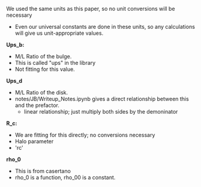 We used the same units as this paper, so no unit conversions will be necessary
- Even our universal constants are done in these units, so any calculations will give us unit-appropriate values.

**Ups_b:**
- M/L Ratio of the bulge.
- This is called "ups" in the library
- Not fitting for this value.

**Ups_d**
- M/L Ratio of the disk.
- notes/JB/Writeup_Notes.ipynb gives a direct relationship between this and the prefactor.
    - linear relationship; just multiply both sides by the demoninator

**R_c:**
- We are fitting for this directly; no conversions necessary
- Halo parameter
- 'rc'

**rho_0**
- This is from casertano
- rho_0 is a function, rho_00 is a constant.